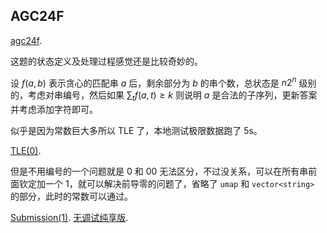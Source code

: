 ## AGC24F

[agc24f](https://atcoder.jp/contests/agc024/tasks/agc024_f). 

这题的状态定义及处理过程感觉还是比较奇妙的。

设 $f(a, b)$ 表示贪心的匹配串 $a$ 后，剩余部分为 $b$ 的串个数，总状态是 $n2^n$ 级别的，考虑对串编号，然后如果 $\sum_{t} f(a, t) \ge k$ 则说明 $a$ 是合法的子序列，更新答案并考虑添加字符即可。

似乎是因为常数巨大多所以 TLE 了，本地测试极限数据跑了 5s。

[TLE(0)](https://atcoder.jp/contests/agc024/submissions/29162275). 

但是不用编号的一个问题就是 $0$ 和 $00$ 无法区分，不过没关系，可以在所有串前面钦定加一个 $1$，就可以解决前导零的问题了，省略了 `umap` 和 `vector<string>` 的部分，此时的常数可以通过。

[Submission(1)](https://atcoder.jp/contests/agc024/submissions/29166137). [无调试纯享版](https://atcoder.jp/contests/agc024/submissions/29166276). 

